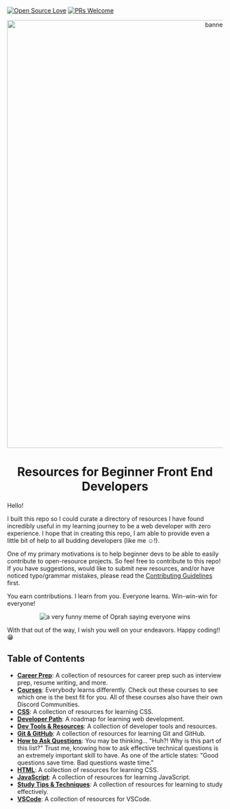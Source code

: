 [![Open Source Love](https://badges.frapsoft.com/os/v1/open-source.png?v=103)](https://github.com/ellerbrock/open-source-badges/)
[![PRs Welcome](https://img.shields.io/badge/PRs-welcome-brightgreen.svg?style=flat-square)](https://github.com/zero-to-mastery/resources/issues)

<p align="center">
  <img src="https://img.freepik.com/free-vector/group-students-watching-online-webinar_74855-5514.jpg?w=2000&t=st=1654920135~exp=1654920735~hmac=50c86ab4eaa7953ce92e8d6884b691d49ecf2281656c4667c267fec1ee155cd3" alt="banner image" width="1000"/>
</p>

<h1 align="center">Resources for Beginner Front End Developers</h1>

Hello!

I built this repo so I could curate a directory of resources I have found incredibly useful in my learning journey to be a web developer with zero experience. I hope that in creating this repo, I am able to provide even a little bit of help to all budding developers (like me :relaxed:!).

One of my primary motivations is to help beginner devs to be able to easily contribute to open-resource projects. So feel free to contribute to this repo! If you have suggestions, would like to submit new resources, and/or have noticed typo/grammar mistakes, please read the [Contributing Guidelines](CONTRIBUTING.md) first.

You earn contributions. I learn from you. Everyone learns. Win-win-win for everyone!

<p align="center">
  <img src="https://i.imgflip.com/1r14en.jpg" alt="a very funny meme of Oprah saying everyone wins"/>
</p>

With that out of the way, I wish you well on your endeavors. Happy coding!! :grin:

## Table of Contents <!-- omit in toc -->

- [**Career Prep**](CareerPrep.md): A collection of resources for career prep such as interview prep, resume writing, and more.
- [**Courses**](Courses.md): Everybody learns differently. Check out these courses to see which one is the best fit for you. All of these courses also have their own Discord Communities.
- [**CSS**](CSS.md): A collection of resources for learning CSS.
- [**Developer Path**](DeveloperPath.md): A roadmap for learning web development.
- [**Dev Tools & Resources**](DevTools&Res.md): A collection of developer tools and resources.
- [**Git & GitHub**](Git&GitHub.md): A collection of resources for learning Git and GitHub.
- [**How to Ask Questions**](HowToAskQs.md): You may be thinking... "Huh?! Why is this part of this list?" Trust me, knowing how to ask effective technical questions is an extremely important skill to have. As one of the article states: "Good questions save time. Bad questions waste time."
- [**HTML**](HTML.md): A collection of resources for learning CSS.
- [**JavaScript**](JS.md): A collection of resources for learning JavaScript.
- [**Study Tips & Techniques**](StudyTips.md): A collection of resources for learning to study effectively.
- [**VSCode**](VSCode.md): A collection of resources for VSCode.
